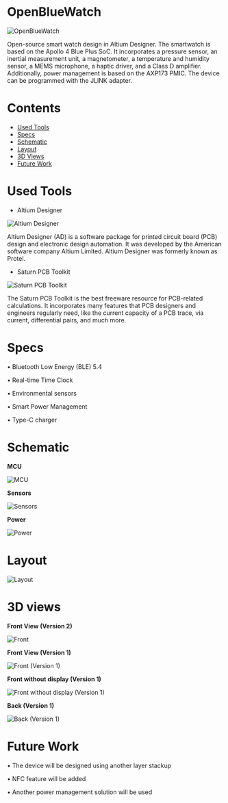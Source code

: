 # OpenBlueWatch
![OpenBlueWatch](https://github.com/CircuitCraftsman/OpenBlueWatch/blob/main/OpenBlueWatch/Schematic/Block%20Diagram.png)

Open-source smart watch design in Altium Designer. The smartwatch is based on the Apollo 4 Blue Plus SoC. It incorporates a pressure sensor, an inertial measurement unit, a magnetometer, a temperature and humidity sensor, a MEMS microphone, a haptic driver, and a Class D amplifier. Additionally, power management is based on the AXP173 PMIC. The device can be programmed with the JLINK adapter. 

# Contents
- [Used Tools](#Used-Tools)
- [Specs](#Specs)
- [Schematic](#Schematic)
- [Layout](#Layout)
- [3D Views](#3D-Views)
- [Future Work](#Future-Work)

# Used Tools
    
- Altium Designer

![Altium Designer](https://github.com/TechBlueprint-V/OpenBlueWatch/blob/main/OpenBlueWatch/Schematic/Altium%20Designer.jpg)


Altium Designer (AD) is a software package for printed circuit board (PCB) design and electronic design automation. It was developed by the American software company Altium Limited. Altium Designer was formerly known as Protel.

- Saturn PCB Toolkit

![Saturn PCB Toolkit](https://github.com/TechBlueprint-V/OpenBlueWatch/blob/main/OpenBlueWatch/Schematic/logo-saturn-pcb.png)

The Saturn PCB Toolkit is the best freeware resource for PCB-related calculations. It incorporates many features that PCB designers and engineers regularly need, like the current capacity of a PCB trace, via current, differential pairs, and much more.

# Specs

  • Bluetooth Low Energy (BLE) 5.4
  
  • Real-time Time Clock
  
  • Environmental sensors
  
  • Smart Power Management
  
  • Type-C charger

# Schematic 

**MCU**

![MCU](https://github.com/CircuitCraftsman/OpenBlueWatch/blob/main/OpenBlueWatch/Schematic/MCU.png)

**Sensors**

![Sensors](https://github.com/CircuitCraftsman/OpenBlueWatch/blob/main/OpenBlueWatch/Schematic/Sensors.png)

**Power**

![Power](https://github.com/CircuitCraftsman/OpenBlueWatch/blob/main/OpenBlueWatch/Schematic/Power.png)

# Layout

![Layout](https://github.com/CircuitCraftsman/OpenBlueWatch/blob/main/OpenBlueWatch/Layout/layout.png)

# 3D views

**Front View (Version 2)**

![Front](https://github.com/CircuitCraftsman/OpenBlueWatch/blob/main/OpenBlueWatch/Project%20outputs/Images/3D%20Front.png)


**Front View (Version 1)**

![Front (Version 1)](https://github.com/CircuitCraftsman/OpenBlueWatch/blob/main/OpenBlueWatch/Project%20outputs/Images/Front.jpeg)

**Front without display (Version 1)**

![Front without display (Version 1)](https://github.com/CircuitCraftsman/OpenBlueWatch/blob/main/OpenBlueWatch/Project%20outputs/Images/Front%20without%20display.jpeg)

**Back (Version 1)**

![Back (Version 1)](https://github.com/CircuitCraftsman/OpenBlueWatch/blob/main/OpenBlueWatch/Project%20outputs/Images/Back.jpeg)


# Future Work

  • The device will be designed using another layer stackup
  
  • NFC feature will be added
  
  • Another power management solution will be used




  
  
